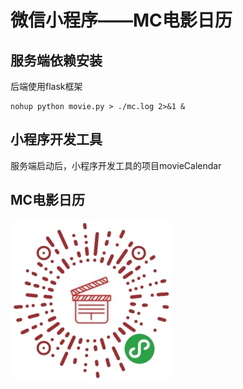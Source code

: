 # 微信小程序——MC电影日历

## 服务端依赖安装
后端使用flask框架

```
nohup python movie.py > ./mc.log 2>&1 &
```
## 小程序开发工具

服务端启动后，小程序开发工具的项目movieCalendar

## MC电影日历
![](https://github.com/lyln/MyWeb/blob/master/mc/MC电影日历.jpg)
